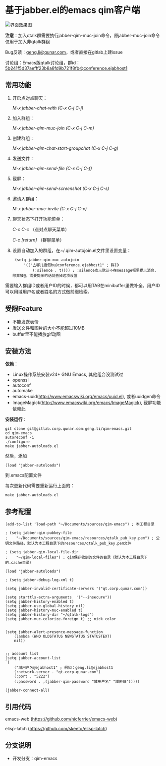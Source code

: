 **基于jabber.el的emacs qim客户端**
===============================

![界面效果图](http://wiki.corp.qunar.com/download/attachments/69142038/demo-screen.png "界面效果")


**注意**：加入qtalk群需要执行jabber-qim-muc-join命令，原jabber-muc-join命令仅用于加入非qtalk群组

Bug反馈：geng.li@qunar.com，或者直接在gitlab上建issue

讨论组：Emacs版qtalk讨论组，群id：5b241f5d37aefff23b8a8fd9b721f8fb@conference.ejabhost1

## **常用功能**

1. 开启点对点聊天：

    *M-x jabber-chat-with (C-x C-j C-j)*

2. 加入群组：

    *M-x jabber-qim-muc-join (C-x C-j C-m)*

3. 创建群组：

    *M-x jabber-qim-chat-start-groupchat (C-x C-j C-g)*

4. 发送文件：

    *M-x jabber-qim-send-file (C-x C-j C-f)*

5. 截屏：

    *M-x jabber-qim-send-screenshot (C-x C-j C-s)*


6. 邀请入群组：

    *M-x jabber-muc-invite (C-x C-j C-v)*

7. 聊天状态下打开功能菜单：

    *C-c C-c* （点对点聊天菜单）

    *C-c [return]* （群聊菜单）

8. 设置自动加入的群组，在~/.qim-autojoin.el文件里设置变量：

        (setq jabber-qim-muc-autojoin
            '(("去哪儿度假bu@conference.ejabhost1" ; 群ID
                (:silence . t)))) ; :silence表示默认不在message框里提示消息，除非被@。需要提示的话就去掉这项设置


需要输入群组ID或者用户ID的时候，都可以用TAB在minibuffer里做补全。用户ID可以用域用户名或者姓名的方式做前缀检索。


## **受限Feature**

* 不能发送表情
* 发送文件和图片的大小不能超过10MB
* buffer里不能播放gif动图

## **安装方法**

**依赖**：

* Linux操作系统安装v24+ GNU Emacs, 其他组合没测试过
* openssl
* autoconf
* automake
* emacs-uuid(http://www.emacswiki.org/emacs/uuid.el), 或者uuidgen命令
* ImageMagick(http://www.emacswiki.org/emacs/ImageMagick), 截屏功能依赖此

**安装运行**：

    git clone git@gitlab.corp.qunar.com:geng.li/qim-emacs.git
    cd qim-emacs
    autoreconf -i
    ./configure
    make jabber-autoloads.el

然后，添加

    (load "jabber-autoloads")

到.emacs配置文件

每次更新代码需要重新运行上面的：

    make jabber-autoloads.el

## **参考配置**

    (add-to-list 'load-path "~/Documents/sources/qim-emacs") ; 本工程目录

    ; (setq jabber-qim-pubkey-file
    ;    "~/Documents/sources/qim-emacs/resources/qtalk_pub_key.pem") ; 公钥文件路径，默认为本工程目录下的resources/qtalk_pub_key.pem文件

    ; (setq jabber-qim-local-file-dir
    ;    "~/qim-local-files") ; qim保存收到的文件的目录（默认为本工程目录下的.cache目录）

    (load "jabber-autoloads")

    ; (setq jabber-debug-log-xml t)

    (setq jabber-invalid-certificate-servers '("qt.corp.qunar.com"))

    (setq starttls-extra-arguments  '("--insecure"))
    (setq jabber-history-enabled t)
    (setq jabber-use-global-history nil)
    (setq jabber-history-muc-enabled t)
    (setq jabber-history-dir "~/qtalk-logs")
    (setq jabber-muc-colorize-foreign t) ;; nick color


    (setq jabber-alert-presence-message-function
        (lambda (WHO OLDSTATUS NEWSTATUS STATUSTEXT)
        nil))


    ;; account list
    (setq jabber-account-list
    `(
        ("域用户名@ejabhost1" ; 例如：geng.li@ejabhost1
        (:network-server . "qt.corp.qunar.com")
        (:port . "5222")
        (:password . ,(jabber-qim-password "域用户名" "域密码")))))

    (jabber-connect-all)


## **引用代码**

emacs-web (https://github.com/nicferrier/emacs-web)

elisp-latch (https://github.com/skeeto/elisp-latch)

## **分支说明**

* 开发分支：qim-emacs

